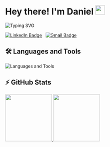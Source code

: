 # Hey there! I'm Daniel <img src="https://raw.githubusercontent.com/MartinHeinz/MartinHeinz/master/wave.gif" width="30px">

![Typing SVG](https://readme-typing-svg.demolab.com?font=JetBrains+Mono&weight=500&size=16&duration=2000&pause=200&color=FFFFFF&background=181D2A&multiline=true&width=500&height=60&lines=%F0%9F%90%B3++cat+intro.md;Passionate+software+engineer+and+tech+enthusiast.)

[![LinkedIn Badge](https://img.shields.io/badge/linkedin-%230077B5.svg?style=for-the-badge&logo=linkedin&logoColor=white)](https://www.linkedin.com/in/dzniel) &nbsp;
[![Gmail Badge](https://img.shields.io/badge/Gmail-D14836?style=for-the-badge&logo=gmail&logoColor=white)](mailto:devdzniel@gmail.com) &nbsp;

## 🛠️ Languages and Tools

![Languages and Tools](https://skillicons.dev/icons?i=c,java,go,python,linux,git,docker,nginx,kubernetes,prometheus,grafana,jenkins,aws,postman,postgres,mysql,mongodb,redis,elasticsearch,kafka,figma,html,css,js,ts,react,tailwind,markdown,obsidian,notion&perline=10)

## ⚡ GitHub Stats

<a href="https://github.com/dzniel">
    <img height="150rem" src="https://github-readme-stats.vercel.app/api?username=dzniel&theme=buefy&show_icons=true"/>
    <img height="150rem" src="https://github-readme-stats.vercel.app/api/top-langs/?username=dzniel&theme=buefy&layout=compact"/>
</a>

<!--
**dzniel/dzniel** is a ✨ _special_ ✨ repository because its `README.md` (this file) appears on your GitHub profile.

Here are some ideas to get you started:

- 🔭 I’m currently working on ...
- 🌱 I’m currently learning ...
- 👯 I’m looking to collaborate on ...
- 🤔 I’m looking for help with ...
- 💬 Ask me about ...
- 📫 How to reach me: ...
- 😄 Pronouns: ...
- ⚡ Fun fact: ...
-->
